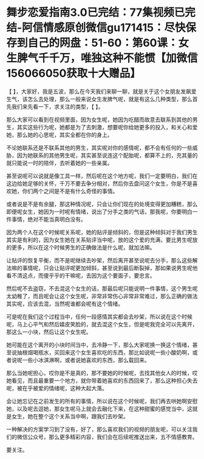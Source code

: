 # 舞步恋爱指南3.0已完结：77集视频已完结-阿信情感原创微信gu171415：尽快保存到自己的网盘：51-60：第60课：女生脾气千千万，唯独这种不能惯【加微信156066050获取十大赠品】

【 】，大家好，我是五波，那么在今天我们来聊一聊，就是关于这个女朋友发飙爱生气，该怎么去处理，那么一般来说女生发脾气呢，就是有这么几种类型，那么首先我们来先看一下，求关注的类型，【 】。

那么大家可以看到在视频里面，因为女生呢，她因为吃醋而故意去联系到其他的男生，其实这些行为呢，她都是为了去刺激，想要呢你给她更多的投入，和关心和爱她，那么她的心思呢，其实全都在你的身上。

不论她联系还是不联系其他的男生，其实呢对你的感情呢，都不会有任何的一些威胁，因为她联系的其他男生呢，其实甚至说连这个配胎呢，都算不上的，充其量的就只能说一时的陪伴，去听着她的一些亲属。

甚至说呢可以说就是像工具一样，然后呢在这个地方呢，我们一定要明白，我们在这边给她足够的关怀，千万不要去争分相对，然后你去盘问这个女生，你是不是喜欢她，你们两个之间是不是有什么奇怪的事情。

或者说是不是有余腿，那这种情况呢，只会让你们现在的处境变得更加糟糕，那么即便呢女生，她因为一时呢有情绪，说出了分手之类的气话，那我呢，你要明白一件事情，绝对不能当真明白没有。

因为两个人在这个时候呢关系呢，她的贴评是倾斜的，但是这种倾斜对于我们男生其实是有利的，因为女生她在关系贴评当中呢，放的这个爱的充满，要比男生呢放的更多，所以在这个时候男生的正确做法是什么呢，就加法嘛。

让贴评的恢复平衡，而不是呢继续去吵架，然后离开甚至说呢去分手，那么这些解法嘛的事情呢，只会让贴评呢更加倾斜，甚至说到最后断裂掉，那如果说男生呢他看不清这点，而傻乎乎的干嘛呢，去因为这个要面子，要忠言。

然后呢不去盗窃，不去混这个女生的话，那最后呢只能说明一件事情，这个男生呢太幼稚了，而且呢会让这个女生呢，非常非常伤心非常非常难过，那么正确的做法其实呢，应该去混，当然呢谁都会呢有这个情绪。

可是呢在我们这个过程当中，任何一段感情其实都会去吵架，所以说在这个时候呢，马上心平气和然后嬉皮笑脸的，就去混这个女生，但是呢我完全可以先离开，那这么一小块，然后让这个女生呢。

她可能在这个离开的小块时间当中，去冷静一下，那么大家呢换一换这个情绪，甚至说抽根烟喝瓶水，买回来这个女生喜欢吃的东西，那比如说呢一些小酸奶啊，或者说呢一些小冰淇淋啊，或者说她喜欢的东西，那么载回来。

那么当她呢担心，哎你是不是真的，那不要她的时候呢，去找其他女人的时候，哎她看见，而且最重要一个地方，就你带着她喜欢的东西回来了，那么这种担心失去呢，被在乎被爱的情绪呢，这种大起大落。

会让她忘记在之前发生的所有的事情，所以说在这个时候呢，我们再去哄她啊安慰她，以及呢去逗她，那女生呢马上就会去融化下来，在这种甜蜜的感觉当中，这就是女生，她在整个这个关系当中啊，跟我们去吵架。

一种解决的方案学习到了没有，好了，那么喜欢我们的视频的朋友呢，可以关注我们的微信公众号，那么更多精彩内容，我们会在后续呢推送出来，五不情感教育。

要关注。